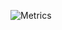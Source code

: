 ![Metrics](https://metrics.lecoq.io/j0hn47?template=terminal&base.metadata=0&config.timezone=America%2FSao_Paulo)
